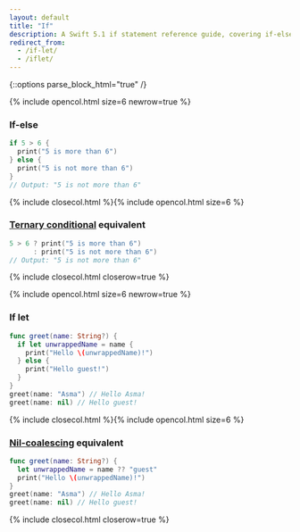 ```yaml
---
layout: default
title: "If"
description: A Swift 5.1 if statement reference guide, covering if-else, if let, the ternary conditional operator, and the nil-coalescing operator.
redirect_from: 
  - /if-let/
  - /iflet/
---
```

{::options parse_block_html="true" /}

{% include opencol.html size=6 newrow=true %}

### If-else

```swift
if 5 > 6 {
  print("5 is more than 6")
} else {
  print("5 is not more than 6")
}
// Output: "5 is not more than 6"
```

{% include closecol.html %}{% include opencol.html size=6 %}

### [Ternary conditional](/ternary) equivalent

```swift
5 > 6 ? print("5 is more than 6")
      : print("5 is not more than 6")
// Output: "5 is not more than 6"
```

{% include closecol.html closerow=true %}

{% include opencol.html size=6 newrow=true %}

### If let

```swift
func greet(name: String?) {
  if let unwrappedName = name {
    print("Hello \(unwrappedName)!")
  } else {
    print("Hello guest!")
  }  
}
greet(name: "Asma") // Hello Asma!
greet(name: nil) // Hello guest!
```

{% include closecol.html %}{% include opencol.html size=6 %}

### [Nil-coalescing](/nil-coalescing) equivalent

```swift
func greet(name: String?) {
  let unwrappedName = name ?? "guest"
  print("Hello \(unwrappedName)!")
}
greet(name: "Asma") // Hello Asma!
greet(name: nil) // Hello guest!
```

{% include closecol.html closerow=true %}
